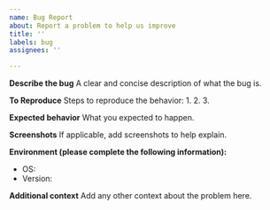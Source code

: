```yaml
---
name: Bug Report
about: Report a problem to help us improve
title: ''
labels: bug
assignees: ''

---
```


**Describe the bug**
A clear and concise description of what the bug is.

**To Reproduce**
Steps to reproduce the behavior:
1. 
2. 
3. 

**Expected behavior**
What you expected to happen.

**Screenshots**
If applicable, add screenshots to help explain.

**Environment (please complete the following information):**
 - OS: 
 - Version: 

**Additional context**
Add any other context about the problem here.
